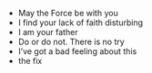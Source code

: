 * May the Force be with you
* I find your lack of faith disturbing
* I am your father
* Do or do not. There is no try
* I’ve got a bad feeling about this
* the fix

